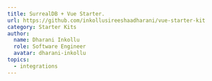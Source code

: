 ```yaml
---
title: SurrealDB + Vue Starter.
url: https://github.com/inkollusireeshaadharani/vue-starter-kit
category: Starter Kits
author:
  name: Dharani Inkollu
  role: Software Engineer
  avatar: dharani-inkollu
topics:
  - integrations
---
```


